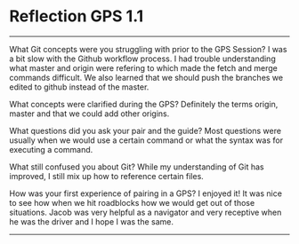 # Reflection GPS 1.1
----
What Git concepts were you struggling with prior to the GPS Session?
I was a bit slow with the Github workflow process. I had trouble understanding what master and origin were refering to which made the fetch and merge commands difficult. We also learned that we should push the branches we edited to github instead of the master.

What concepts were clarified during the GPS?
Definitely the terms origin, master and that we could add other origins. 

What questions did you ask your pair and the guide?
Most questions were usually when we would use a certain command or what the syntax was for executing a command.

What still confused you about Git?
While my understanding of Git has improved, I still mix up how to reference certain files. 

How was your first experience of pairing in a GPS?
I enjoyed it! It was nice to see how when we hit roadblocks how we would get out of those situations. Jacob was very helpful as a navigator and very receptive when he was the driver and I hope I was the same.

----